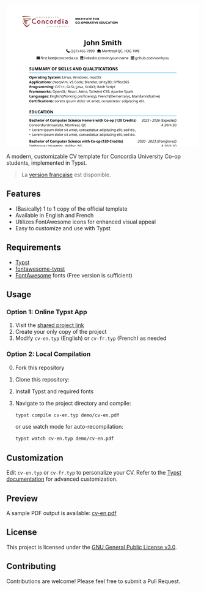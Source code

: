 ![CV Template Screenshot](./demo/screenshot-1.png)

A modern, customizable CV template for Concordia University Co-op students, implemented in Typst.

> La [version française](./README-fr.md) est disponible.

## Features

- (Basically) 1 to 1 copy of the official template
- Available in English and French
- Utilizes FontAwesome icons for enhanced visual appeal
- Easy to customize and use with Typst

## Requirements

- [Typst](https://typst.app/)
- [fontawesome-typst](https://typst.app/universe/package/fontawesome/)
- [FontAwesome](https://fontawesome.com/download) fonts (Free version is sufficient)

## Usage

### Option 1: Online Typst App

1. Visit the [shared project link](https://typst.app/project/r36V3BAECA0emwXqFcOr5B)
2. Create your only copy of the project
3. Modify `cv-en.typ` (English) or `cv-fr.typ` (French) as needed

### Option 2: Local Compilation

0. Fork this repository
1. Clone this repository:
2. Install Typst and required fonts
3. Navigate to the project directory and compile:
   ```bash
   typst compile cv-en.typ demo/cv-en.pdf
   ```

   or use watch mode for auto-recompilation:
   ```bash
   typst watch cv-en.typ demo/cv-en.pdf
   ```

## Customization

Edit `cv-en.typ` or `cv-fr.typ` to personalize your CV. Refer to the [Typst documentation](https://typst.app/docs/) for advanced customization.

## Preview

A sample PDF output is available: [cv-en.pdf](./demo/cv-en.pdf)

## License

This project is licensed under the [GNU General Public License v3.0](LICENSE).

## Contributing

Contributions are welcome! Please feel free to submit a Pull Request.

